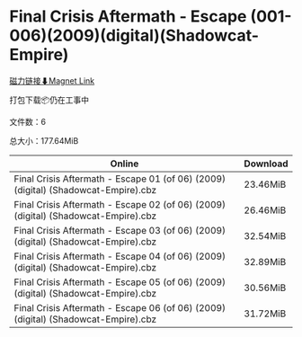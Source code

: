 # Final Crisis Aftermath - Escape (001-006)(2009)(digital)(Shadowcat-Empire)

[磁力链接⬇Magnet Link](magnet:?xt=urn:btih:2a826b73eac4528e651100d7001b990fc5be4b4d&dn=Final%20Crisis%20Aftermath%20-%20Escape%20%28001-006%29%282009%29%28digital%29%28Shadowcat-Empire%29)

打包下载📦仍在工事中

文件数：6

总大小：177.64MiB

Online | Download
--- | ---
Final Crisis Aftermath - Escape 01 (of 06) (2009) (digital) (Shadowcat-Empire).cbz | 23.46MiB
Final Crisis Aftermath - Escape 02 (of 06) (2009) (digital) (Shadowcat-Empire).cbz | 26.46MiB
Final Crisis Aftermath - Escape 03 (of 06) (2009) (digital) (Shadowcat-Empire).cbz | 32.54MiB
Final Crisis Aftermath - Escape 04 (of 06) (2009) (digital) (Shadowcat-Empire).cbz | 32.89MiB
Final Crisis Aftermath - Escape 05 (of 06) (2009) (digital) (Shadowcat-Empire).cbz | 30.56MiB
Final Crisis Aftermath - Escape 06 (of 06) (2009) (digital) (Shadowcat-Empire).cbz | 31.72MiB